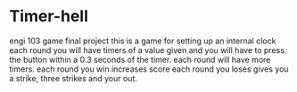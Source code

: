 # Timer-hell
engi 103 game final project 
this is a game for setting up an internal clock 
each round you will have timers of a value given and you will have to press the button within a 0.3 seconds of the timer. each round will have more timers. each round you win increases score each round you loses gives you a strike, three strikes and your out.
